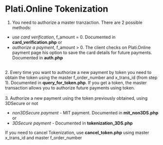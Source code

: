 # Plati.Online Tokenization

1. You need to authorize a master tranzaction. There are 2 possible methods:
* <i>use card verification</i>, f_amount = 0. Documented in <b>card_verification.php</b> or
* <i>authorize a payment</i>, f_amount > 0. The client checks on Plati.Online payment page his option to save the card details for future payments. Documented in <b>auth.php</b>
<br/>
2. Every time you want to authorize a new payment by token you need to obtain the token using the master f_order_number and x_trans_id (from step 1). Documented in <b>query_for_token.php</b>. If you get a token, the master transaction allows you to authorize future payments using token.
<br/><br/>
3. Authorize a new payment using the token previously obtained, using 3DSecure or not

* <i>non3DSecure payment</i> - MIT payment. Documented in <b>mit_non3DS.php</b> or
* <i>3DSecure payment</i> - Documented in <b>tokenization_3DS.php</b>

If you need to cancel Tokenization, use <b>cancel_token.php</b> using master x_trans_id and master f_order_number

